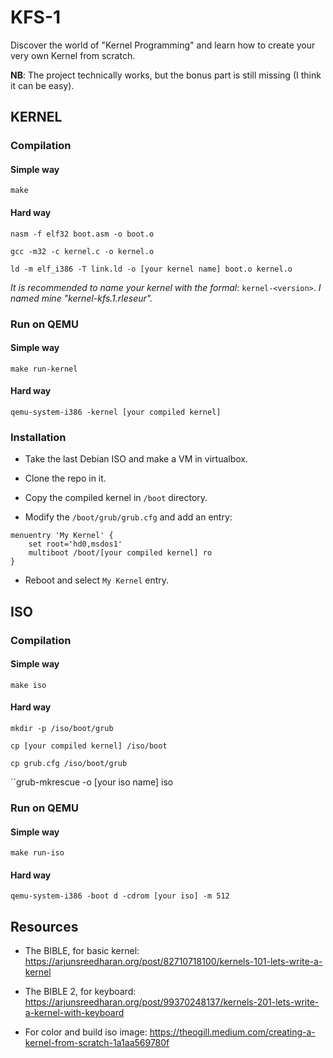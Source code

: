 # KFS-1

Discover the world of "Kernel Programming" and learn how to create your very own Kernel from scratch.

**NB**: The project technically works, but the bonus part is still missing (I think it can be easy).

## KERNEL

### Compilation

#### Simple way

``make``

#### Hard way

``nasm -f elf32 boot.asm -o boot.o``

``gcc -m32 -c kernel.c -o kernel.o``

``ld -m elf_i386 -T link.ld -o [your kernel name] boot.o kernel.o``

<i>It is recommended to name your kernel with the formal</i>: ``kernel-<version>``. <i>I named mine "kernel-kfs.1.rleseur".</i>

### Run on QEMU

#### Simple way

``make run-kernel``

#### Hard way

``qemu-system-i386 -kernel [your compiled kernel]``

### Installation

- Take the last Debian ISO and make a VM in virtualbox.

- Clone the repo in it.

- Copy the compiled kernel in ``/boot`` directory.

- Modify the ``/boot/grub/grub.cfg`` and add an entry:

```
menuentry 'My Kernel' {
	set root='hd0,msdos1'
	multiboot /boot/[your compiled kernel] ro
}
```

- Reboot and select ``My Kernel`` entry.

## ISO

### Compilation

#### Simple way

``make iso``

#### Hard way

``mkdir -p /iso/boot/grub``

``cp [your compiled kernel] /iso/boot``

``cp grub.cfg /iso/boot/grub``

``grub-mkrescue -o [your iso name] iso

### Run on QEMU

#### Simple way

``make run-iso``

#### Hard way

``qemu-system-i386 -boot d -cdrom [your iso] -m 512``

## Resources

- The BIBLE, for basic kernel: https://arjunsreedharan.org/post/82710718100/kernels-101-lets-write-a-kernel

- The BIBLE 2, for keyboard: https://arjunsreedharan.org/post/99370248137/kernels-201-lets-write-a-kernel-with-keyboard

- For color and build iso image: https://theogill.medium.com/creating-a-kernel-from-scratch-1a1aa569780f
